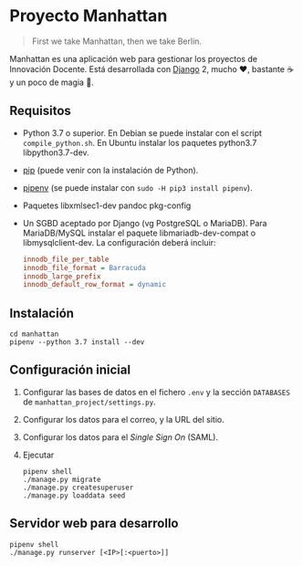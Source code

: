 # Proyecto Manhattan

> First we take Manhattan, then we take Berlin.

Manhattan es una aplicación web para gestionar los proyectos de Innovación Docente.
Está desarrollada con [Django](https://www.djangoproject.com/) 2, mucho ♥, bastante ☕ y un poco de magia 🧙.

## Requisitos

- Python 3.7 o superior. En Debian se puede instalar con el script `compile_python.sh`. En Ubuntu instalar los paquetes python3.7 libpython3.7-dev.
- [pip](https://pip.pypa.io/en/stable/installing/) (puede venir con la instalación de Python).
- [pipenv](https://github.com/pypa/pipenv) (se puede instalar con `sudo -H pip3 install pipenv`).
- Paquetes libxmlsec1-dev pandoc pkg-config
- Un SGBD aceptado por Django (vg PostgreSQL o MariaDB).
  Para MariaDB/MySQL instalar el paquete libmariadb-dev-compat o libmysqlclient-dev. La configuración deberá incluir:

  ```ini
  innodb_file_per_table
  innodb_file_format = Barracuda
  innodb_large_prefix
  innodb_default_row_format = dynamic
  ```

## Instalación

```shell
cd manhattan
pipenv --python 3.7 install --dev
```

## Configuración inicial

1. Configurar las bases de datos en el fichero `.env` y la sección `DATABASES` de `manhattan_project/settings.py`.
2. Configurar los datos para el correo, y la URL del sitio.
3. Configurar los datos para el _Single Sign On_ (SAML).
4. Ejecutar

    ```shell
    pipenv shell
    ./manage.py migrate
    ./manage.py createsuperuser
    ./manage.py loaddata seed
    ```

## Servidor web para desarrollo

```shell
pipenv shell
./manage.py runserver [<IP>[:<puerto>]]
```
